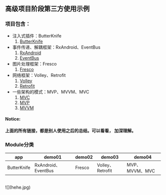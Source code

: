 ## 高级项目阶段第三方使用示例
### 项目包含：
- 注入式插件：ButterKnife
    1. [ButterKnife](http://jakewharton.github.io/butterknife/)
- 事件传递、解耦框架：RxAndroid、EventBus
    1. [RxAndroid](http://blog.csdn.net/caroline_wendy/article/details/50444461)
    2. [EventBus](http://blog.csdn.net/harvic880925/article/details/40660137)
- 图片处理框架：Fresco
    1. [Fresco](http://fresco-cn.org/)
- 网络框架：Volley、Retrofit
    1. [Volley](http://bxbxbai.github.io/2014/09/14/android-working-with-volley/)
    2. [Retrofit](http://square.github.io/retrofit/)
- 一些架构的模式：MVP、MVVM、MVC
    1. [MVC](http://blog.csdn.net/feiduclear_up/article/details/46363207)
    2. [MVP](http://blog.csdn.net/vector_yi/article/details/24719873)
    3. [MVVM](https://gold.xitu.io/entry/56781baf00b01b78ac54c10a)

#### Notice:
**上面的所有链接，都是别人使用之后的总结。可以看看， 加深理解。**

### Module分类
app|demo01|demo02|demo03|demo04
---|------|------|------|------
|ButterKnife|RxAndroid、EventBus|Fresco|Volley、Retrofit|MVP、MVVM、MVC

</br>
![](hehe.jpg)




